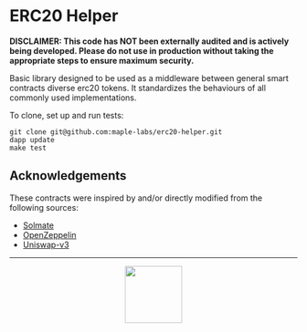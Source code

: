 # ERC20 Helper

**DISCLAIMER: This code has NOT been externally audited and is actively being developed. Please do not use in production without taking the appropriate steps to ensure maximum security.**

Basic library designed to be used as a middleware between general smart contracts diverse erc20 tokens. It standardizes the behaviours of all commonly used implementations.

To clone, set up and run tests:

```
git clone git@github.com:maple-labs/erc20-helper.git
dapp update
make test
```

## Acknowledgements

These contracts were inspired by and/or directly modified from the following sources:

- [Solmate](https://github.com/Rari-Capital/solmate)
- [OpenZeppelin](https://github.com/OpenZeppelin/openzeppelin-contracts)
- [Uniswap-v3](https://github.com/Uniswap/uniswap-v3-core/blob/main/contracts/libraries/TransferHelper.sol)

---

<p align="center">
  <img src="https://user-images.githubusercontent.com/44272939/116272804-33e78d00-a74f-11eb-97ab-77b7e13dc663.png" height="100" />
</p>
